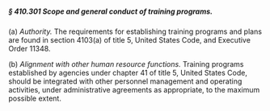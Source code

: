 ##### § 410.301 Scope and general conduct of training programs. #####

(a) *Authority.* The requirements for establishing training programs and plans are found in section 4103(a) of title 5, United States Code, and Executive Order 11348.

(b) *Alignment with other human resource functions.* Training programs established by agencies under chapter 41 of title 5, United States Code, should be integrated with other personnel management and operating activities, under administrative agreements as appropriate, to the maximum possible extent.